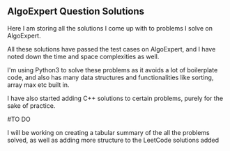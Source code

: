 ## AlgoExpert Question Solutions

Here I am storing all the solutions I come up with to problems I solve on AlgoExpert.

All these solutions have passed the test cases on AlgoExpert, and I have noted down the time and space complexities as well.

I'm using Python3 to solve these problems as it avoids a lot of boilerplate code, and also has many data structures and functionalities like sorting, array max etc built in.

I have also started adding C++ solutions to certain problems, purely for the sake of practice.

#TO DO

I will be working on creating a tabular summary of the all the problems solved, as well as adding more structure to the LeetCode solutions added

